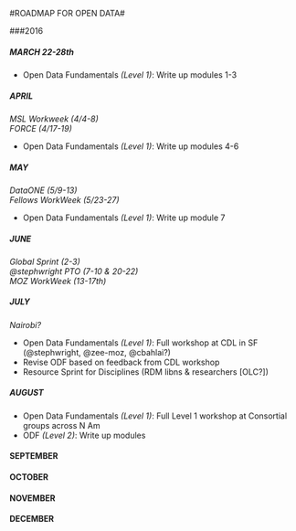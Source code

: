 #ROADMAP FOR OPEN DATA#

###2016

##### MARCH 22-28th
* Open Data Fundamentals *(Level 1)*: Write up modules 1-3

##### APRIL
*MSL Workweek (4/4-8)*  
*FORCE (4/17-19)*

* Open Data Fundamentals *(Level 1)*: Write up modules 4-6

##### MAY
*DataONE (5/9-13)*  
*Fellows WorkWeek (5/23-27)* 

* Open Data Fundamentals *(Level 1)*: Write up module 7

##### JUNE 
*Global Sprint (2-3)*  
*@stephwright PTO (7-10 & 20-22)*  
*MOZ WorkWeek (13-17th)*

##### JULY
*Nairobi?*

* Open Data Fundamentals *(Level 1)*: Full workshop at CDL in SF  
  (@stephwright, @zee-moz, @cbahlai?)
* Revise ODF based on feedback from CDL workshop
* Resource Sprint for Disciplines  (RDM libns & researchers [OLC?])

##### AUGUST
* Open Data Fundamentals *(Level 1)*: Full Level 1 workshop at Consortial groups across N Am
* ODF *(Level 2)*: Write up modules

#### SEPTEMBER

#### OCTOBER

#### NOVEMBER

#### DECEMBER

